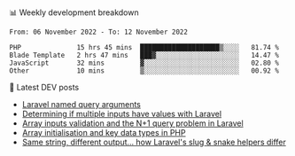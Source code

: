 📊 Weekly development breakdown
<!--START_SECTION:waka-->

```text
From: 06 November 2022 - To: 12 November 2022

PHP              15 hrs 45 mins  ████████████████████▒░░░░   81.74 %
Blade Template   2 hrs 47 mins   ███▓░░░░░░░░░░░░░░░░░░░░░   14.47 %
JavaScript       32 mins         ▓░░░░░░░░░░░░░░░░░░░░░░░░   02.80 %
Other            10 mins         ▒░░░░░░░░░░░░░░░░░░░░░░░░   00.92 %
```

<!--END_SECTION:waka-->

📕 Latest DEV posts
<!-- BLOG-POST-LIST:START -->
- [Laravel named query arguments](https://dev.to/michaelvickersuk/laravel-named-query-arguments-28kd)
- [Determining if multiple inputs have values with Laravel](https://dev.to/michaelvickersuk/determining-if-multiple-inputs-have-values-with-laravel-km6)
- [Array inputs validation and the N+1 query problem in Laravel](https://dev.to/michaelvickersuk/array-inputs-validation-and-the-n1-query-problem-in-laravel-2agb)
- [Array initialisation and key data types in PHP](https://dev.to/michaelvickersuk/array-initialisation-and-key-data-types-in-php-1e5b)
- [Same string, different output... how Laravel&#39;s slug &amp; snake helpers differ](https://dev.to/michaelvickersuk/same-string-different-output-how-laravels-slug-snake-helpers-differ-1ccj)
<!-- BLOG-POST-LIST:END -->
